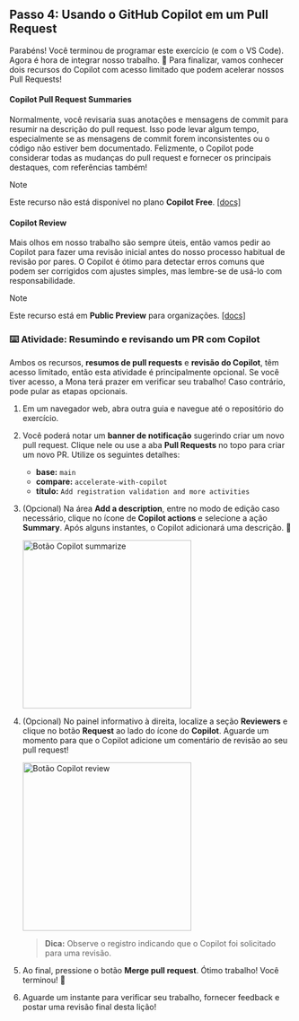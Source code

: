 ## Passo 4: Usando o GitHub Copilot em um Pull Request

Parabéns! Você terminou de programar este exercício (e com o VS Code). Agora é hora de integrar nosso trabalho. :tada: Para finalizar, vamos conhecer dois recursos do Copilot com acesso limitado que podem acelerar nossos Pull Requests!

#### Copilot Pull Request Summaries

Normalmente, você revisaria suas anotações e mensagens de commit para resumir na descrição do pull request. Isso pode levar algum tempo, especialmente se as mensagens de commit forem inconsistentes ou o código não estiver bem documentado. Felizmente, o Copilot pode considerar todas as mudanças do pull request e fornecer os principais destaques, com referências também!

> [!NOTE]  
> Este recurso não está disponível no plano **Copilot Free**. [[docs]](https://docs.github.com/en/enterprise-cloud@latest/copilot/using-github-copilot/using-github-copilot-for-pull-requests/creating-a-pull-request-summary-with-github-copilot)

#### Copilot Review

Mais olhos em nosso trabalho são sempre úteis, então vamos pedir ao Copilot para fazer uma revisão inicial antes do nosso processo habitual de revisão por pares. O Copilot é ótimo para detectar erros comuns que podem ser corrigidos com ajustes simples, mas lembre-se de usá-lo com responsabilidade.

> [!NOTE]  
> Este recurso está em **Public Preview** para organizações. [[docs]](https://docs.github.com/en/copilot/using-github-copilot/code-review/using-copilot-code-review)

### :keyboard: Atividade: Resumindo e revisando um PR com Copilot

Ambos os recursos, **resumos de pull requests** e **revisão do Copilot**, têm acesso limitado, então esta atividade é principalmente opcional. Se você tiver acesso, a Mona terá prazer em verificar seu trabalho! Caso contrário, pode pular as etapas opcionais.

1. Em um navegador web, abra outra guia e navegue até o repositório do exercício.

2. Você poderá notar um **banner de notificação** sugerindo criar um novo pull request. Clique nele ou use a aba **Pull Requests** no topo para criar um novo PR. Utilize os seguintes detalhes:

   - **base:** `main`
   - **compare:** `accelerate-with-copilot`
   - **título:** `Add registration validation and more activities`

3. (Opcional) Na área **Add a description**, entre no modo de edição caso necessário, clique no ícone de **Copilot actions** e selecione a ação **Summary**. Após alguns instantes, o Copilot adicionará uma descrição. :memo:

   <img alt="Botão Copilot summarize" width="300px" src="https://github.com/user-attachments/assets/3fc5fab4-db03-4ab8-8a16-cdd71ec2ded0">

4. (Opcional) No painel informativo à direita, localize a seção **Reviewers** e clique no botão **Request** ao lado do ícone do **Copilot**. Aguarde um momento para que o Copilot adicione um comentário de revisão ao seu pull request!

   <img alt="Botão Copilot review" width="300px" src="https://github.com/user-attachments/assets/39b15002-a235-4c25-b09d-6a8097e27b62">

   > **Dica:** Observe o registro indicando que o Copilot foi solicitado para uma revisão.

5. Ao final, pressione o botão **Merge pull request**. Ótimo trabalho! Você terminou! :tada:

6. Aguarde um instante para verificar seu trabalho, fornecer feedback e postar uma revisão final desta lição!

